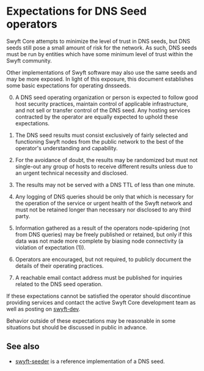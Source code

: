 Expectations for DNS Seed operators
====================================

Swyft Core attempts to minimize the level of trust in DNS seeds,
but DNS seeds still pose a small amount of risk for the network.
As such, DNS seeds must be run by entities which have some minimum
level of trust within the Swyft community.

Other implementations of Swyft software may also use the same
seeds and may be more exposed. In light of this exposure, this
document establishes some basic expectations for operating dnsseeds.

0. A DNS seed operating organization or person is expected to follow good
host security practices, maintain control of applicable infrastructure,
and not sell or transfer control of the DNS seed. Any hosting services
contracted by the operator are equally expected to uphold these expectations.

1. The DNS seed results must consist exclusively of fairly selected and
functioning Swyft nodes from the public network to the best of the
operator's understanding and capability.

2. For the avoidance of doubt, the results may be randomized but must not
single-out any group of hosts to receive different results unless due to an
urgent technical necessity and disclosed.

3. The results may not be served with a DNS TTL of less than one minute.

4. Any logging of DNS queries should be only that which is necessary
for the operation of the service or urgent health of the Swyft
network and must not be retained longer than necessary nor disclosed
to any third party.

5. Information gathered as a result of the operators node-spidering
(not from DNS queries) may be freely published or retained, but only
if this data was not made more complete by biasing node connectivity
(a violation of expectation (1)).

6. Operators are encouraged, but not required, to publicly document the
details of their operating practices.

7. A reachable email contact address must be published for inquiries
related to the DNS seed operation.

If these expectations cannot be satisfied the operator should
discontinue providing services and contact the active Swyft
Core development team as well as posting on
[swyft-dev](https://lists.linuxfoundation.org/mailman/listinfo/swyft-dev).

Behavior outside of these expectations may be reasonable in some
situations but should be discussed in public in advance.

See also
----------
- [swyft-seeder](https://github.com/sipa/swyft-seeder) is a reference implementation of a DNS seed.
